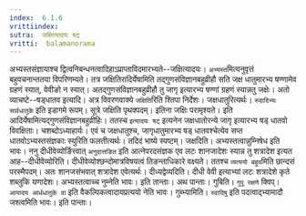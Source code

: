 ```yaml
---
index:  6.1.6
vrittiindex: 
sutra:  जक्षित्यादयः षट्
vritti:  balamanorama 
---
```


अभ्यस्तसंज्ञायाश्च द्वित्वनिबन्धनत्वादिहाऽप्राप्ताविदमारभ्यते--जक्षित्यादयः। `अभ्यस्त`मित्यनुवृत्तं बहुवचनान्ततया विपरिणम्यते। तत्र जक्षितिरादिर्येषामिति तद्गुणसंविज्ञानबहुव्रीहौ सति जक्ष धातुमारभ्य षण्णामेव ग्रहणं स्यात्, वेवीङो न स्यात्। अतद्गुणसंविज्ञानबहुव्रीहौ तु जागृ इत्यारभ्य षण्णां ग्रहणं स्यान्नतु जक्षेः। अतो व्याचष्टे--षड्धातव इत्यादि। अत्र विवरणवाक्ये `जक्षिति`रिति श्तिपा निर्देशः। जक्षधातुरित्यर्थः। `रुदादिभ्यः सार्वधातुके` इति इडागमे रूपम्। सूत्रे जक्षिति पृथक्पदम्। इतिना जक्षिः परामृश्यते। इति आदिर्येषामित्यद्गुणसंविज्ञानबहुव्रीहिः। ततस्च `इत्यादयः षट्` इत्यनेन जक्षधातोरन्ये जागृ इत्यारभ्य षड् धातवो विवक्षिताः। चशब्दोऽध्याहार्यः। एवं च जक्षधातुश्च, जागृधातुमारभ्य षड् धातवश्चेत्येव सप्त धातवोऽभ्यस्तसंज्ञकाः स्युरिति फलतीत्यर्थः। तदिदं भाष्ये स्पष्टम्। जक्षदिति। अभ्यस्तत्वान्नुम्निषेध इति भावः। ननु दीधीवेव्योर्ङित्त्वात् `अनुदात्तङित` इति आत्नेपरदसंज्ञक एव लटः शानजादेशः स्यान्न तु शत्रादेश इत्यत आह--दीधीवेव्योरिति। दीधीवेव्योश्छन्दोमात्रविषयत्वं तिङन्ताधिकारे वक्ष्यते। ततश्च `व्यत्ययो बहुव`मिति छान्दसं परस्मैपदम्। अतः शानजसंभवात् शत्रादेश एवेत्यर्थः। दीध्यद्वेव्यदिति। दीधी वेवी इत्याभ्यां लटः शत्रादेशे कृते शब्लुकि यणादेशः। अभ्यस्तत्वाच्च नुम्नेति भावः। इति तान्ताः। अथ पान्ताः। गुबिति। `गुपू रक्षणे` क्विप्। `आयादय आर्धधातुके वा` इति वैकल्पिकत्वादायप्रत्ययो नेति भावः। गुब्भ्यामिति। `स्वादिषु` इति पदत्वाद्भ्यामादौ जश्त्वमिति भावः। इति पान्ताः। 

